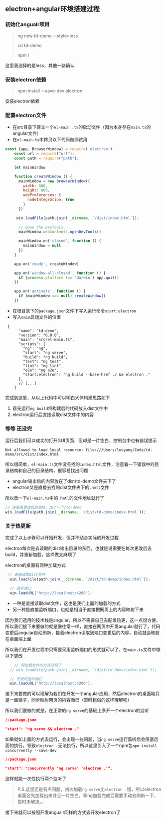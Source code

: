 ## electron+angular环境搭建过程

### 初始化angualr项目

> ng new td-demo --style=less
>
> cd td-demo
>
> npm i

这里我选择的是less，其他一路确认

### 安装electron依赖

> npm install --save-dev electron

安装electron依赖

### 配置electron文件

- 在src目录下建立一个`el-main .ts`的启动文件（因为本身存在`main.ts`的angular文件）
- 在`el-main.ts`中拷贝以下代码做测试用

```javascript
const {app, BrowserWindow} = require('electron')
    const url = require("url");
    const path = require("path");

    let mainWindow

    function createWindow () {
      mainWindow = new BrowserWindow({
        width: 800,
        height: 600,
        webPreferences: {
          nodeIntegration: true
        }
      })

     win.loadFile(path.join(__dirname, `/dist/index.html`));
      
      // Open the DevTools.
      mainWindow.webContents.openDevTools()

      mainWindow.on('closed', function () {
        mainWindow = null
      })
    }

    app.on('ready', createWindow)

    app.on('window-all-closed', function () {
      if (process.platform !== 'darwin') app.quit()
    })

    app.on('activate', function () {
      if (mainWindow === null) createWindow()
    })

```

- 在根目录下的`package.json`文件下写入运行命令`start:electron`
- 写入`main`启动文件的位置

```
 {
      "name": "td-demo",
      "version": "0.0.0",
      "main": "src/el-main.ts",
      "scripts": {
        "ng": "ng",
        "start": "ng serve",
        "build": "ng build",
        "test": "ng test",
        "lint": "ng lint",
        "e2e": "ng e2e",
        "start:electron": "ng build --base-href ./ && electron ."
      }, 
      // [...]
    }
```

完成到这里，从以上代码中可以明白大体构建思路如下

1. 首先运行`ng build`将构建后的代码放入dist文件中
2. electron运行后直接读取dist文件中的内容

### 等等 还没完

运行后我们可以成功的打开GUI页面，但却是一片空白，控制台中也有错误提示

```
Not allowed to load local resource: file:///Users/luoyang/Code/td-demo/src/dist/index.html
```

所以很简单，`el-main.ts`文件没有找的`index.html`文件，注意看一下错误中的目录结构和自己的目录结构，很容易找出问题

- angular输出后的内容放在了dist/td-demo文件夹下了
- electron又是直接去找的dist文件夹下的`.hmtl`文件

所以改一下`el-main.ts`中的`.hmtl`的文件地址就行了

```javascript
// 这里是更改后的地址，加了一个/td-demo
win.loadFile(path.join(__dirname, `/dist/td-demo/index.html`));
```

### 关于热更新

完成了以上步骤可以开始开发，但并不贴合实际的开发过程

electron每次是去读取的dist输出目录的东西，也就是说需要在每次更改后去build，并重新加载，这样做太麻烦了

electron的桌面有两种加载方式

```javascript
 // 直接读取dist文件
  win.loadFile(path.join(__dirname, `/dist/td-demo/index.html`));

  // 监听端口
  win.loadURL('http://localhost:4200');
```

- 一种是直接读取dist文件，这也是我们上面的加载的方式
- 另一种是直接监听端口，也就是相当于直接把网页上的内容映射下来

因为我们选用的技术栈是angular，所以不需要自己去配置热更，这一点很方便，所以我们接下来要做的就是像往常一样，直接在网页中开发angular就行了，代码变更后angular自动刷新，接着electron读取到端口变更后的内容，自动就会映射在桌面端上面

所以我们在开发过程中只需要采用监听端口的形式就可以了，在`main.ts`文件中做以下更改

```javascript
	// 将加载文件的方式注释了
  // win.loadFile(path.join(__dirname, `/dist/td-demo/index.html`));

  // 开发时监听端口
  win.loadURL('http://localhost:4200');
```

接下来要做的可以理解为我们在开发一个angular应用，然后electron的桌面端只是一面镜子，同步映射网页的内容而已（暂时粗俗的这样理解吧）

所以我们要做的就是，在正常的`ng serve`的基础上多开一个electron的监听

```json
//package.json

"start": "ng serve && electron ."
```

如果就如上面的方式去运行，会出现一些问题，当`ng serve`运行监听后会阻塞后面的执行，导致`electron .`无法执行，所以这里引入了一个npm包`npm install concurrently --save-dev`

```json
//package.json

"start": "concurrently 'ng serve' 'electron .'",
```

这样就能一次性执行两个监听了

> P.S.这里还是有点问题，初次加载`ng serve`比`electron .`慢，所以electron桌面会先加载出来并且一片空白，等ng加载完成后需要手动去刷新一下，暂时未解决。。

接下来就可以按照开发angualr同样的方式去开发electron了